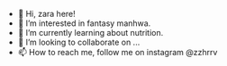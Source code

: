 - 👋 Hi, zara here!
- 👀 I’m interested in fantasy manhwa.
- 🌱 I’m currently learning about nutrition.
- 💞️ I’m looking to collaborate on ...
- 📫 How to reach me, follow me on instagram @zzhrrv

<!---
zzhrrv/zzhrrv is a ✨ special ✨ repository because its `README.md` (this file) appears on your GitHub profile.
You can click the Preview link to take a look at your changes.
--->
